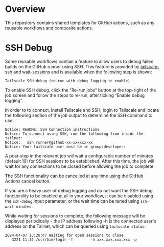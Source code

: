 # Overview

This repository contains shared templates for GitHub actions, such as any
reusable workflows and composite actions.

# SSH Debug

Some reusable workflows contian a feature to allow users to debug failed builds
on the GitHub runner using SSH.  This feature is provided by
[tailscale-ssh](tailscale-ssh) and [wait-sessions](wait-sessions) and is
available when the following step is shown:

```
Tailscale SSH debug (re-run with debug logging to enable)
```

To enable SSH debug, click the "Re-run jobs" button at the top-right of the
job screen and follow the steps to re-run, after ticking "Enable debug
logging".

In order to to connect, install Tailscale and SSH, login to Tailscale and
locate the following section of the job output to determine the SSH command to
use:

```
Notice: README: SSH Connection instructions
Notice: To connect using SSH, run the following from inside the tailnet:
Notice:   ssh runner@github-xx-xxxxxx-xx
Notice: Your tailscale user must be in group:developers
```

A post-step in the relevant job will wait a configurable number of minutes
(default 10) for SSH sessions to be established.  After this time, the job will
wait for any connections to be closed before allowing the job to complete.

The SSH functionality can be cancelled at any time using the GitHub Actions
cancel button.

If you are a heavy user of debug logging and do not want the SSH debug
functionility to be enabled at all in your workflow, it can be disabled using
the `ssh-debug` input parameter, or the wait time can be tuned using
`ssh-wait-minutes`.

While waiting for sessions to complete, the following message will be displayed
periodically - the IP address following -h is the connected user's address on
the Tailnet, which can be queried using `tailscale status`:

```
2024-04-07 13:28:47 Waiting for open sessions to close
   3221 11:14 /usr/bin/login -f        -h xxx.xxx.xxx.xxx -p
```
